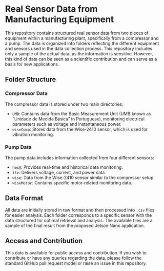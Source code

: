 # Real Sensor Data from Manufacturing Equipment

This repository contains structured real sensor data from two pieces of equipment within a manufacturing plant, specifically from a compressor and a pump. The data is organized into folders reflecting the different equipment and sensors used in the data collection process. This repository includes only a sample of the actual data, as the information is sensitive. However, this kind of data can be seen as a scientific contribution and can serve as a basis for new applications.

## Folder Structure

### Compressor Data
The compressor data is stored under two main directories:
- `UMB`: Contains data from the Basic Measurement Unit (UMB,known as ”Unidade de Medida Básica” in Portuguese), monitoring electrical parameters such as voltage and instantaneous power.
- `wiseComp`: Stores data from the Wise-2410 sensor, which is used for vibration monitoring.

### Pump Data
The pump data includes information collected from four different sensors:
- `hex@`: Provides real-time and historical data monitoring.
- `ite`: Delivers voltage, current, and power data.
- `wise`: Data from the Wise-2410 sensor similar to the compressor setup.
- `wiseMotor`: Contains specific motor-related monitoring data.

## Data Format

All data are initially stored in raw format and then processed into `.csv` files for easier analysis. Each folder corresponds to a specific sensor with the data structured for optimal retrieval and analysis.
The available files are a sample of the final result from the proposed Jetson Nano application.

## Access and Contribution

This data is available for public access and contribution. If you wish to contribute or have any queries regarding the data, please follow the standard GitHub pull request model or raise an issue in this repository.
